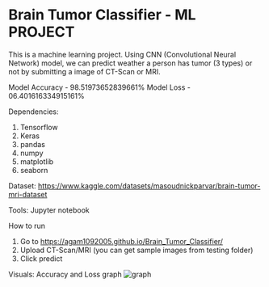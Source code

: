 # Brain Tumor Classifier - ML PROJECT

This is a machine learning project. Using CNN (Convolutional Neural Network) model, we can predict weather a person has tumor (3 types) or not by submitting a image of CT-Scan or MRI.

Model Accuracy - 98.51973652839661%
Model Loss - 06.401616334915161%

Dependencies:
1. Tensorflow
2. Keras
3. pandas
4. numpy
5. matplotlib
6. seaborn

Dataset:
https://www.kaggle.com/datasets/masoudnickparvar/brain-tumor-mri-dataset

Tools:
Jupyter notebook

How to run
1. Go to https://agam1092005.github.io/Brain_Tumor_Classifier/
2. Upload CT-Scan/MRI (you can get sample images from testing folder)
3. Click predict

Visuals:
Accuracy and Loss graph
![graph](https://github.com/agam1092005/Brain_Tumor_Classifier/assets/70815441/22b1b811-566e-428c-9eaf-61b4eacd2180)



